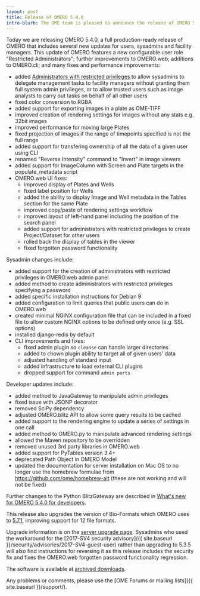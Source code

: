 ```yaml
---
layout: post
title: Release of OMERO 5.4.0
intro-blurb: The OME team is pleased to announce the release of OMERO 5.4.0.
---
```

Today we are releasing OMERO 5.4.0, a full production-ready release of OMERO
that includes several new updates for users, sysadmins and facility managers.
This update of OMERO features a new configurable user role "Restricted
Administrators"; further improvements to OMERO.web; additions to OMERO.cli;
and many fixes and performance improvements:

-  added [Administrators with restricted privileges](https://docs.openmicroscopy.org/omero/5.4.0/sysadmins/admins-with-restricted-privileges.html) to allow sysadmins to delegate
   management tasks to facility managers without granting them full system
   admin privileges, or to allow trusted users such as image analysts to carry
   out tasks on behalf of all other users
-  fixed color conversion to RGBA
-  added support for exporting images in a plate as OME-TIFF
-  improved creation of rendering settings for images without any stats e.g.
   32bit images
-  improved performance for moving large Plates
-  fixed projection of images if the range of timepoints specified is not the
   full range
-  added support for transfering ownership of all the data of a given user
   using CLI
-  renamed "Reverse Intensity" command to "Invert" in image viewers
-  added support for ImageColumn with Screen and Plate targets in the
   populate_metadata script
-  OMERO.web UI fixes:
   * improved display of Plates and Wells
   * fixed label position for Wells
   * added the ability to display Image and Well metadata in the Tables
     section for the same Plate
   * improved copy/paste of rendering settings workflow
   * improved layout of left-hand panel including the position of the search
     panel
   * added support for administrators with restricted privileges to create
     Project/Dataset for other users
   * rolled back the display of tables in the viewer
   * fixed forgotten password functionality

Sysadmin changes include:

-  added support for the creation of administrators with restricted privileges
   in OMERO.web admin panel
-  added method to create administrators with restricted privileges specifying
   a password
-  added specific installation instructions for Debian 9
-  added configuration to limit queries that public users can do in OMERO.web
-  created minimal NGINX configuration file that can be included in a fixed
   file to allow custom NGINX options to be defined only once (e.g. SSL
   options)
-  installed django-redis by default
-  CLI improvements and fixes:
   * fixed admin plugin so ``cleanse`` can handle larger directories
   * added to chown plugin ability to target all of given users' data
   * adjusted handling of standard input 
   * added infrastructure to load external CLI plugins
   * dropped support for command ``admin ports``

Developer updates include:

-  added method to JavaGateway to manipulate admin privileges
-  fixed issue with JSONP decorator
-  removed SciPy dependency
-  adjusted OMERO.blitz API to allow some query results to be cached
-  added support to the rendering engine to update a series of settings in one
   call
-  added method to OMERO.py to manipulate advanced rendering settings
-  allowed the Maven repository to be overridden
-  removed unused 3rd party libraries in OMERO.web
-  added support for PyTables version 3.4+
-  deprecated Path Object in OMERO Model
-  updated the documentation for server installation on Mac OS to no longer
   use the homebrew formulae from https://github.com/ome/homebrew-alt (these
   are not working and will not be fixed)

Further changes to the Python BlitzGateway are described in [What's new for OMERO 5.4.0 for developers](https://docs.openmicroscopy.org/omero/5.4.0/developers/whatsnew.html).

This release also upgrades the version of Bio-Formats which OMERO uses to [5.7.1](https://docs.openmicroscopy.org/bio-formats/5.7.1/about/whats-new.html), improving support for 12 file formats.

Upgrade information is on the [server upgrade page](https://docs.openmicroscopy.org/omero/5.4.0/sysadmins/server-upgrade.html). 
Sysadmins who used the workaround for the [2017-SV4 security advisory]({{ site.baseurl }}/security/advisories/2017-SV4-guest-user)
rather than upgrading to 5.3.5 will also find instructions for reversing it as
this release includes the security fix and fixes the OMERO.web forgotten
password functionality regression.

The software is available at [archived downloads](https://downloads.openmicroscopy.org/omero/5.4.0).

Any problems or comments, please use the [OME Forums or mailing lists]({{ site.baseurl }}/support/).

